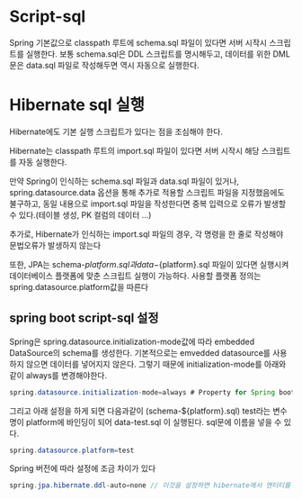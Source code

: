 
# Script-sql
Spring 기본값으로 classpath 루트에 schema.sql 파일이 있다면 서버 시작시 스크립트를 실행한다. 보통 schema.sql은 DDL 스크립트를 명시해두고, 데이터를 위한 DML문은 data.sql 파일로 작성해두면 역시 자동으로 실행한다.


# Hibernate sql 실행

Hibernate에도 기본 실행 스크립트가 있다는 점을 조심해야 한다.

Hibernate는 classpath 루트의 import.sql 파일이 있다면 서버 시작시 해당 스크립트를 자동 실행한다.

만약 Spring이 인식하는 schema.sql 파일과 data.sql 파일이 있거나, spring.datasource.data 옵션을 통해 추가로 적용할 스크립트 파일을 지정했음에도 불구하고, 동일 내용으로 import.sql 파일을 작성한다면 중복 입력으로 오류가 발생할 수 있다.(테이블 생성, PK 컬럼의 데이터 …)

추가로, Hibernate가 인식하는 import.sql 파일의 경우, 각 명령을 한 줄로 작성해야 문법오류가 발생하지 않는다

또한, JPA는 schema-${platform}.sql과 data-${platform}.sql 파일이 있다면 실행시켜 데이터베이스 플랫폼에 맞춘 스크립트 실행이 가능하다. 사용할 플랫폼 정의는 spring.datasource.platform값을 따른다



## spring boot script-sql 설정
Spring은 spring.datasource.initialization-mode값에 따라 embedded DataSource의 schema를 생성한다. 기본적으로는 emvedded datasource를 사용하지 않으면 데이터를 넣어지지 않은다. 그렇기 때문에 initialization-mode를 아래와같이 always를 변경해야한다.
```java
spring.datasource.initialization-mode=always # Property for Spring boot 2.0 /

````
그리고 아래 설정을 하게 되면 다음과같이 (schema-${platform}.sql) test라는 변수명이 platform에 바인딩이 되어 data-test.sql 이 실행된다. sql문에 이름을 넣을 수 있다.
```java
spring.datasource.platform=test
```




Spring 버전에 따라 설정에 조금 차이가 있다

```java
spring.jpa.hibernate.ddl-auto=none // 이것을 설정하면 hibernate에서 엔터티를 기반으로 객체를 생성하지 않는다.
```